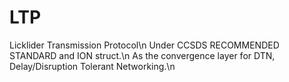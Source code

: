 # LTP
Licklider Transmission Protocol\n
Under CCSDS RECOMMENDED STANDARD and ION struct.\n
As the convergence layer for DTN, Delay/Disruption Tolerant Networking.\n
